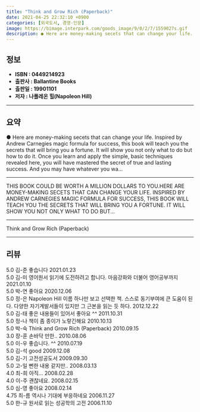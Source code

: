 ```yaml
---
title: "Think and Grow Rich (Paperback)"
date: 2021-04-25 22:32:10 +0900
categories: [외국도서, 경영-인문]
image: https://bimage.interpark.com/goods_image/9/0/2/7/1559027s.gif
description: ● Here are money-making secets that can change your life. Inspired by Andrew Carnegies magic formula for success, this book will teach you the secrets that wil
---
```


## **정보**

- **ISBN : 0449214923**
- **출판사 : Ballantine Books**
- **출판일 : 19901101**
- **저자 : 나폴레온 힐(Napoleon Hill)**

------



## **요약**

●  Here are money-making secets that can change your life. Inspired by Andrew Carnegies magic formula for success, this book will teach you the secrets that will bring you a fortune. It will show you not only what to do but how to do it. Once you learn and apply the simple, basic techniques revealed here, you will have mastered the secret of true and lasting success. And you may have whatever you wa...

------

THIS BOOK COULD BE WORTH A MILLION DOLLARS TO YOU.HERE ARE MONEY-MAKING SECETS THAT CAN CHANGE YOUR LIFE. INSPIRED BY ANDREW CARNEGIES MAGIC FORMULA FOR SUCCESS, THIS BOOK WILL TEACH YOU THE SECRETS THAT WILL BRING YOU A FORTUNE. IT WILL SHOW YOU NOT ONLY WHAT TO DO BUT... 

------


Think and Grow Rich (Paperback) 

------


## **리뷰** 

5.0 김-준 좋습니다  2021.01.23 <br/>5.0 김-미 영어원서 읽기에 도전하려고 합니다. 마음강화와 더불어 영어공부까지 2021.01.10 <br/>5.0 박-연 좋아요
 2020.12.06 <br/>5.0 정-은 Napoleon Hill 이름 하나만 보고 선택한 책. 스스로 동기부여에 큰 도움이 된다. 다양한 자기계발서들이 있지만 그 근본을 읽는 듯 하다. 2012.12.22 <br/>5.0 김-태 좋은 내용들이 있어서 좋아요 ^^ 2011.10.31 <br/>5.0 정-나 책이 좀 종이가 노랗긴해요 2010.10.13 <br/>5.0 박-숙 Think and Grow Rich (Paperback) 2010.09.15 <br/>3.0 장-훈 손바닥 만한.. 2010.08.06 <br/>5.0 이-우 좋습니다. ^^ 2010.07.19 <br/>5.0 김-석 good 2009.12.08 <br/>5.0 김-기 고전성공도서 2009.09.30 <br/>5.0 고-일 뻔한 내용 같지만.. 2008.03.13 <br/>4.0 최-희 아직... 2008.02.28 <br/>4.0 이-주 괜찮네요. 2008.02.15 <br/>5.0 심-영 좋아요 2008.02.14 <br/>4.75 최-름 역시나 기대에 부응하네요 2006.11.27 <br/>5.0 한-규 원서로 읽는 성공학의 고전 2006.11.10 <br/>